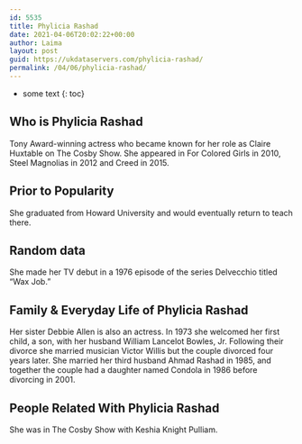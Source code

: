 ```yaml
---
id: 5535
title: Phylicia Rashad
date: 2021-04-06T20:02:22+00:00
author: Laima
layout: post
guid: https://ukdataservers.com/phylicia-rashad/
permalink: /04/06/phylicia-rashad/
---
```


* some text
{: toc}


## Who is Phylicia Rashad
                  
                  
                  
Tony Award-winning actress who became known for her role as Claire Huxtable on The Cosby Show. She appeared in For Colored Girls in 2010, Steel Magnolias in 2012 and Creed in 2015.
                  
              
            
              
            
                
                
                
## Prior to Popularity
                  
                  
                  
She graduated from Howard University and would eventually return to teach there.
                  
              
            
              
            
                
                
                
## Random data
                  
                  
                  
She made her TV debut in a 1976 episode of the series Delvecchio titled &#8220;Wax Job.&#8221;
                  
              
            
              
            
                
                
                
## Family & Everyday Life of Phylicia Rashad
                  
                  
                  
Her sister Debbie Allen is also an actress. In 1973 she welcomed her first child, a son, with her husband William Lancelot Bowles, Jr. Following their divorce she married musician Victor Willis but the couple divorced four years later. She married her third husband Ahmad Rashad in 1985, and together the couple had a daughter named Condola in 1986 before divorcing in 2001.
                  
              
            
              
            
                
                
                
## People Related With Phylicia Rashad
                  
                  
                  
She was in The Cosby Show with Keshia Knight Pulliam.
                  
              
            
              
            
                
              
            
              
              
            
            
              
            
          
          
          